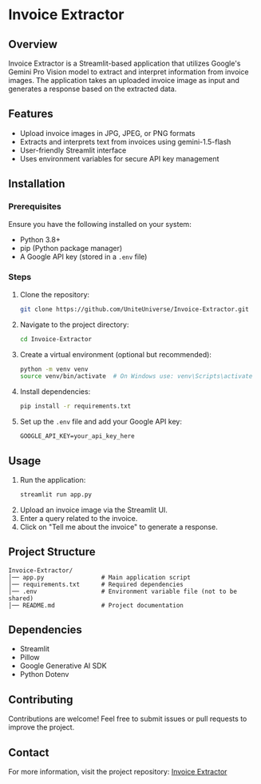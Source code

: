 # Invoice Extractor

## Overview
Invoice Extractor is a Streamlit-based application that utilizes Google's Gemini Pro Vision model to extract and interpret information from invoice images. The application takes an uploaded invoice image as input and generates a response based on the extracted data.

## Features
- Upload invoice images in JPG, JPEG, or PNG formats
- Extracts and interprets text from invoices using gemini-1.5-flash
- User-friendly Streamlit interface
- Uses environment variables for secure API key management

## Installation
### Prerequisites
Ensure you have the following installed on your system:
- Python 3.8+
- pip (Python package manager)
- A Google API key (stored in a `.env` file)

### Steps
1. Clone the repository:
   ```bash
   git clone https://github.com/UniteUniverse/Invoice-Extractor.git
   ```
2. Navigate to the project directory:
   ```bash
   cd Invoice-Extractor
   ```
3. Create a virtual environment (optional but recommended):
   ```bash
   python -m venv venv
   source venv/bin/activate  # On Windows use: venv\Scripts\activate
   ```
4. Install dependencies:
   ```bash
   pip install -r requirements.txt
   ```
5. Set up the `.env` file and add your Google API key:
   ```plaintext
   GOOGLE_API_KEY=your_api_key_here
   ```

## Usage
1. Run the application:
   ```bash
   streamlit run app.py
   ```
2. Upload an invoice image via the Streamlit UI.
3. Enter a query related to the invoice.
4. Click on "Tell me about the invoice" to generate a response.

## Project Structure
```
Invoice-Extractor/
│── app.py                # Main application script
│── requirements.txt      # Required dependencies
│── .env                  # Environment variable file (not to be shared)
│── README.md             # Project documentation
```

## Dependencies
- Streamlit
- Pillow
- Google Generative AI SDK
- Python Dotenv

## Contributing
Contributions are welcome! Feel free to submit issues or pull requests to improve the project.

## Contact
For more information, visit the project repository: [Invoice Extractor](https://github.com/UniteUniverse/Invoice-Extractor)

